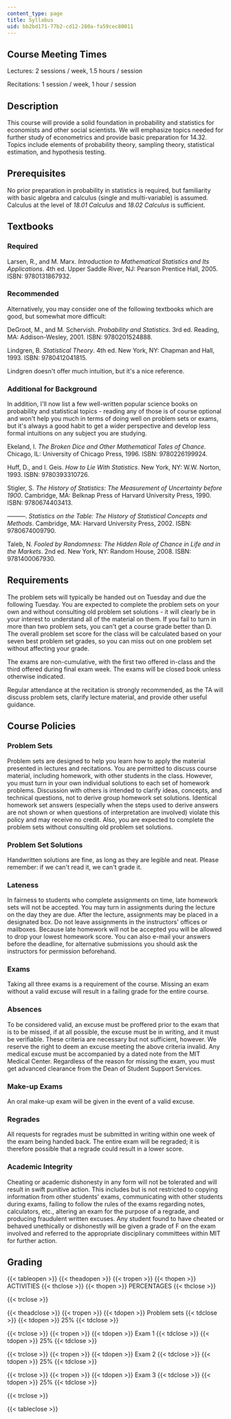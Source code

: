 ```yaml
---
content_type: page
title: Syllabus
uid: bb2bd171-77b2-cd12-280a-fa59cec80011
---
```


Course Meeting Times
--------------------

Lectures: 2 sessions / week, 1.5 hours / session

Recitations: 1 session / week, 1 hour / session

Description
-----------

This course will provide a solid foundation in probability and statistics for economists and other social scientists. We will emphasize topics needed for further study of econometrics and provide basic preparation for 14.32. Topics include elements of probability theory, sampling theory, statistical estimation, and hypothesis testing.

Prerequisites
-------------

No prior preparation in probability in statistics is required, but familiarity with basic algebra and calculus (single and multi-variable) is assumed. Calculus at the level of _18.01 Calculus_ and _18.02 Calculus_ is sufficient.

Textbooks
---------

### Required

Larsen, R., and M. Marx. _Introduction to Mathematical Statistics and Its Applications_. 4th ed. Upper Saddle River, NJ: Pearson Prentice Hall, 2005. ISBN: 9780131867932.

### Recommended

Alternatively, you may consider one of the following textbooks which are good, but somewhat more difficult:

DeGroot, M., and M. Schervish. _Probability and Statistics_. 3rd ed. Reading, MA: Addison-Wesley, 2001. ISBN: 9780201524888.

Lindgren, B. _Statistical Theory_. 4th ed. New York, NY: Chapman and Hall, 1993. ISBN: 9780412041815.

Lindgren doesn't offer much intuition, but it's a nice reference.

### Additional for Background

In addition, I'll now list a few well-written popular science books on probability and statistical topics - reading any of those is of course optional and won't help you much in terms of doing well on problem sets or exams, but it's always a good habit to get a wider perspective and develop less formal intuitions on any subject you are studying.

Ekeland, I. _The Broken Dice and Other Mathematical Tales of Chance_. Chicago, IL: University of Chicago Press, 1996. ISBN: 9780226199924.

Huff, D., and I. Geis. _How to Lie With Statistics_. New York, NY: W.W. Norton, 1993. ISBN: 9780393310726.

Stigler, S. _The History of Statistics: The Measurement of Uncertainty before 1900_. Cambridge, MA: Belknap Press of Harvard University Press, 1990. ISBN: 9780674403413.

———. _Statistics on the Table: The History of Statistical Concepts and Methods_. Cambridge, MA: Harvard University Press, 2002. ISBN: 9780674009790.

Taleb, N. _Fooled by Randomness: The Hidden Role of Chance in Life and in the Markets_. 2nd ed. New York, NY: Random House, 2008. ISBN: 9781400067930.

Requirements
------------

The problem sets will typically be handed out on Tuesday and due the following Tuesday. You are expected to complete the problem sets on your own and without consulting old problem set solutions - it will clearly be in your interest to understand all of the material on them. If you fail to turn in more than two problem sets, you can't get a course grade better than D. The overall problem set score for the class will be calculated based on your seven best problem set grades, so you can miss out on one problem set without affecting your grade.

The exams are non-cumulative, with the first two offered in-class and the third offered during final exam week. The exams will be closed book unless otherwise indicated.

Regular attendance at the recitation is strongly recommended, as the TA will discuss problem sets, clarify lecture material, and provide other useful guidance.

Course Policies
---------------

### Problem Sets

Problem sets are designed to help you learn how to apply the material presented in lectures and recitations. You are permitted to discuss course material, including homework, with other students in the class. However, you must turn in your own individual solutions to each set of homework problems. Discussion with others is intended to clarify ideas, concepts, and technical questions, not to derive group homework set solutions. Identical homework set answers (especially when the steps used to derive answers are not shown or when questions of interpretation are involved) violate this policy and may receive no credit. Also, you are expected to complete the problem sets without consulting old problem set solutions.

### Problem Set Solutions

Handwritten solutions are fine, as long as they are legible and neat. Please remember: if we can't read it, we can't grade it.

### Lateness

In fairness to students who complete assignments on time, late homework sets will not be accepted. You may turn in assignments during the lecture on the day they are due. After the lecture, assignments may be placed in a designated box. Do not leave assignments in the instructors' offices or mailboxes. Because late homework will not be accepted you will be allowed to drop your lowest homework score. You can also e-mail your answers before the deadline, for alternative submissions you should ask the instructors for permission beforehand.

### Exams

Taking all three exams is a requirement of the course. Missing an exam without a valid excuse will result in a failing grade for the entire course.

### Absences

To be considered valid, an excuse must be proffered prior to the exam that is to be missed, if at all possible, the excuse must be in writing, and it must be verifiable. These criteria are necessary but not sufficient, however. We reserve the right to deem an excuse meeting the above criteria invalid. Any medical excuse must be accompanied by a dated note from the MIT Medical Center. Regardless of the reason for missing the exam, you must get advanced clearance from the Dean of Student Support Services.

### Make-up Exams

An oral make-up exam will be given in the event of a valid excuse.

### Regrades

All requests for regrades must be submitted in writing within one week of the exam being handed back. The entire exam will be regraded; it is therefore possible that a regrade could result in a lower score.

### Academic Integrity

Cheating or academic dishonesty in any form will not be tolerated and will result in swift punitive action. This includes but is not restricted to copying information from other students' exams, communicating with other students during exams, failing to follow the rules of the exams regarding notes, calculators, etc., altering an exam for the purpose of a regrade, and producing fraudulent written excuses. Any student found to have cheated or behaved unethically or dishonestly will be given a grade of F on the exam involved and referred to the appropriate disciplinary committees within MIT for further action.

Grading
-------

{{< tableopen >}}
{{< theadopen >}}
{{< tropen >}}
{{< thopen >}}
ACTIVITIES
{{< thclose >}}
{{< thopen >}}
PERCENTAGES
{{< thclose >}}

{{< trclose >}}

{{< theadclose >}}
{{< tropen >}}
{{< tdopen >}}
Problem sets
{{< tdclose >}}
{{< tdopen >}}
25%
{{< tdclose >}}

{{< trclose >}}
{{< tropen >}}
{{< tdopen >}}
Exam 1
{{< tdclose >}}
{{< tdopen >}}
25%
{{< tdclose >}}

{{< trclose >}}
{{< tropen >}}
{{< tdopen >}}
Exam 2
{{< tdclose >}}
{{< tdopen >}}
25%
{{< tdclose >}}

{{< trclose >}}
{{< tropen >}}
{{< tdopen >}}
Exam 3
{{< tdclose >}}
{{< tdopen >}}
25%
{{< tdclose >}}

{{< trclose >}}

{{< tableclose >}}